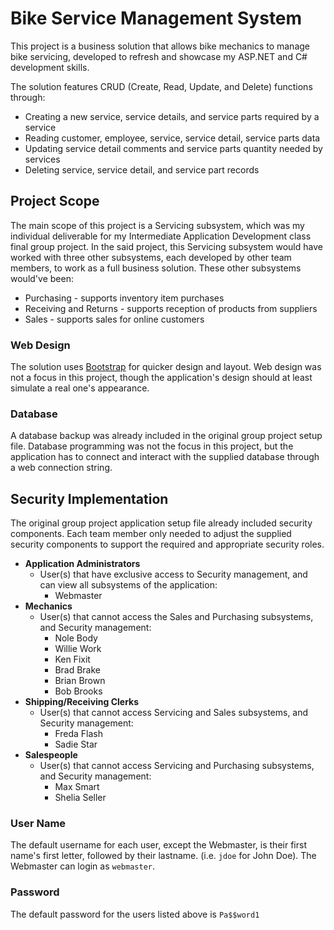 # Bike Service Management System
This project is a business solution that allows bike mechanics to manage bike servicing, developed to refresh and showcase my ASP.NET and C# development skills.

The solution features CRUD (Create, Read, Update, and Delete) functions through:
- Creating a new service, service details, and service parts required by a service
- Reading customer, employee, service, service detail, service parts data
- Updating service detail comments and service parts quantity needed by services
- Deleting service, service detail, and service part records

## Project Scope
The main scope of this project is a Servicing subsystem, which was my individual deliverable for my Intermediate Application Development class final group project. In the said project, this Servicing subsystem would have worked with three other subsystems, each developed by other team members, to work as a full business solution. These other subsystems would've been:

- Purchasing - supports inventory item purchases
- Receiving and Returns - supports reception of products from suppliers
- Sales - supports sales for online customers

### Web Design
The solution uses [Bootstrap](https://getbootstrap.com/) for quicker design and layout. Web design was not a focus in this project, though the application's design should at least simulate a real one's appearance.

### Database
A database backup was already included in the original group project setup file. Database programming was not the focus in this project, but the application has to connect and interact with the supplied database through a web connection string.

## Security Implementation
The original group project application setup file already included security components. Each team member only needed to adjust the supplied security components to support the required and appropriate security roles.

 - **Application Administrators**
   - User(s) that have exclusive access to Security management, and can view all subsystems of the application:
     - Webmaster
 - **Mechanics**
   - User(s) that cannot access the Sales and Purchasing subsystems, and Security management:
     - Nole Body
     - Willie Work
     - Ken Fixit
     - Brad Brake
     - Brian Brown
     - Bob Brooks
 - **Shipping/Receiving Clerks**
   - User(s) that cannot access Servicing and Sales subsystems, and Security management:
     - Freda Flash
     - Sadie Star
 - **Salespeople**
   - User(s) that cannot access Servicing and Purchasing subsystems, and Security management:
     - Max Smart
     - Shelia Seller
### User Name
The default username for each user, except the Webmaster, is their first name's first letter, followed by their lastname. (i.e. `jdoe` for John Doe). The Webmaster can login as `webmaster`.
### Password
The default password for the users listed above is `Pa$$word1`
